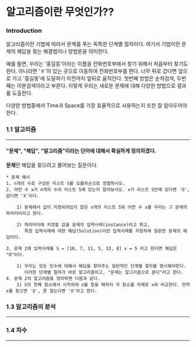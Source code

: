 # 알고리즘이란 무엇인가??

### Introduction

알고리즘이란 기법에 따라서 문제를 푸는 독특한 단계별 절차이다. 여기서 기법이란 문제의 해답을 찾는 해결법이나 방법론을 의미한다.

예를 들면, 우리는 '홍길동'이라는 이름을 전화번호부에서 찾기 위해서 처음부터 찾기도 한다. 
아니라면 'ㅎ'이 있는 곳으로 이동하여 전화번호부를 편다. 너무 뒤로 갔다면 앞으로 가고 '홍길동'에 도달하기 이전까지 앞뒤로 움직인다. 
첫번째 방법은 순차검색, 두번째는 이분검색이라고 부른다.
이렇게 우리는 새로운 문제에 대해 다양한 방법으로 결과를 도출한다.

다양한 방법중에서 Time과 Space를 가장 효율적으로 사용하는지 또한 잘 알아두어야 한다.

### 1.1 알고리즘
---
#### "문제", "해답", "알고리즘"이라는 단어에 대해서 확실하게 정의하겠다.
**문제**란 해답을 찾으려고 물어보는 질문이다. 
    
    * 문제 예시
    1. n개의 수로 구성된 리스트 S를 오름차순으로 정렬하시오.
    2. 어떤 수 x가 n개의 수의 리스트 S에 있는지 알아보시오. x가 리스트 S안에 있다면 'O', 없다면 'X'이다. 
        
        1) 문제에서 값이 지정되어있지 않은 n개의 리스트 S와 어떤 수 x를 우리는 그 문제의 파라미터라고 한다.
        
        2) 파라미터에 지정할 값을 문제의 입력사례(instance)라고 하고, 
           특정 입력사례에 대한 해답(Solution)이란 입력사례를 지정하여 질문한 문제의 해답이다. 
	
    3. 문제 2에 입력사례를 S = [10, 7, 11, 5, 13, 8] x = 5 라고 한다면 해답은 "O"이다.
        
        1) 우리는 모든 인수에 대해서 해답을 찾아주는 일반적인 단계별 절차를 명시해야한다. 
           이러한 단계별 절차가 바로 알고리즘이고, "문제는 알고리즘으로 푼다"라고 한다.
    4. 문제 2의 알고리즘을 정의하면 다음과 같다.
        1) S의 첫째 원소에서 시작하여 x를 찾을 때까지 각 원소를 차례로 x와 비교한다. 만약 x를 찾으면 'O', 못 찾는다면 'X'라고 한다.
    
### 1.3 알고리즘의 분석
---

### 1.4 차수
---
